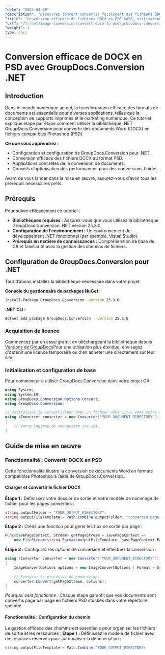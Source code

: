 ```yaml
---
"date": "2025-04-29"
"description": "Découvrez comment convertir facilement des fichiers DOCX au format PSD grâce à la bibliothèque .NET GroupDocs.Conversion. Suivez ce guide complet pour optimiser votre processus de transformation de documents."
"title": "Conversion efficace de fichiers DOCX en PSD &#58; utilisation de GroupDocs.Conversion .NET pour la transformation d'images"
"url": "/fr/net/image-conversion/convert-docx-to-psd-groupdocs-conversion-net/"
"weight": 1
type: docs
---
```

# Conversion efficace de DOCX en PSD avec GroupDocs.Conversion .NET

## Introduction
Dans le monde numérique actuel, la transformation efficace des formats de documents est essentielle pour diverses applications, telles que la conception de supports imprimés et le marketing numérique. Ce tutoriel explique étape par étape comment utiliser la bibliothèque .NET GroupDocs.Conversion pour convertir des documents Word (DOCX) en fichiers compatibles Photoshop (PSD).

**Ce que vous apprendrez :**
- Configuration et configuration de GroupDocs.Conversion pour .NET.
- Conversion efficace des fichiers DOCX au format PSD.
- Applications concrètes de la conversion de documents.
- Conseils d’optimisation des performances pour des conversions fluides.

Avant de vous lancer dans la mise en œuvre, assurez-vous d’avoir tous les prérequis nécessaires prêts.

## Prérequis
Pour suivre efficacement ce tutoriel :
- **Bibliothèques requises :** Assurez-vous que vous utilisez la bibliothèque GroupDocs.Conversion .NET version 25.3.0.
- **Configuration de l'environnement :** Un environnement de développement .NET fonctionnel (par exemple, Visual Studio).
- **Prérequis en matière de connaissances :** Compréhension de base de C# et familiarité avec la gestion des chemins de fichiers.

## Configuration de GroupDocs.Conversion pour .NET
Tout d’abord, installez la bibliothèque nécessaire dans votre projet.

**Console du gestionnaire de packages NuGet :**
```bash
Install-Package GroupDocs.Conversion -Version 25.3.0
```

**\.NET CLI :**
```bash
dotnet add package GroupDocs.Conversion --version 25.3.0
```

### Acquisition de licence
Commencez par un essai gratuit en téléchargeant la bibliothèque depuis [Versions de GroupDocs](https://releases.groupdocs.com/conversion/net/)Pour une utilisation plus étendue, envisagez d'obtenir une licence temporaire ou d'en acheter une directement sur leur site.

### Initialisation et configuration de base
Pour commencer à utiliser GroupDocs.Conversion dans votre projet C# :
```csharp
using System;
using System.IO;
using GroupDocs.Conversion.Options.Convert;
using GroupDocs.Conversion;

// Initialisez le convertisseur avec un fichier DOCX situé dans votre répertoire de documents.
using (Converter converter = new Converter("YOUR_DOCUMENT_DIRECTORY"))
{
    // Votre logique de conversion ira ici.
}
```

## Guide de mise en œuvre

### Fonctionnalité : Convertir DOCX en PSD
Cette fonctionnalité illustre la conversion de documents Word en formats compatibles Photoshop à l’aide de GroupDocs.Conversion.

#### Charger et convertir le fichier DOCX
**Étape 1 :** Définissez votre dossier de sortie et votre modèle de nommage de fichier pour les pages converties :
```csharp
string outputFolder = "YOUR_OUTPUT_DIRECTORY";
string outputFileTemplate = Path.Combine(outputFolder, "converted-page-{0}.psd");
```

**Étape 2 :** Créez une fonction pour gérer les flux de sortie par page :
```csharp
Func<SavePageContext, Stream> getPageStream = savePageContext =>
    new FileStream(string.Format(outputFileTemplate, savePageContext.Page), FileMode.Create);
```

**Étape 3 :** Configurez les options de conversion et effectuez la conversion :
```csharp
using (Converter converter = new Converter("YOUR_DOCUMENT_DIRECTORY"))
{
    ImageConvertOptions options = new ImageConvertOptions { Format = GroupDocs.Conversion.FileTypes.ImageFileType.Psd };
    
    // Exécutez le processus de conversion.
    converter.Convert(getPageStream, options);
}
```

*Pourquoi cela fonctionne :* Chaque étape garantit que vos documents sont convertis page par page en fichiers PSD stockés dans votre répertoire spécifié.

#### Fonctionnalité : Configuration du chemin
La gestion efficace des chemins est essentielle pour organiser les fichiers de sortie et les ressources :
**Étape 1 :** Définissez le modèle de fichier avec des espaces réservés pour automatiser la dénomination :
```csharp
string outputFileTemplate = Path.Combine("YOUR_OUTPUT_DIRECTORY\